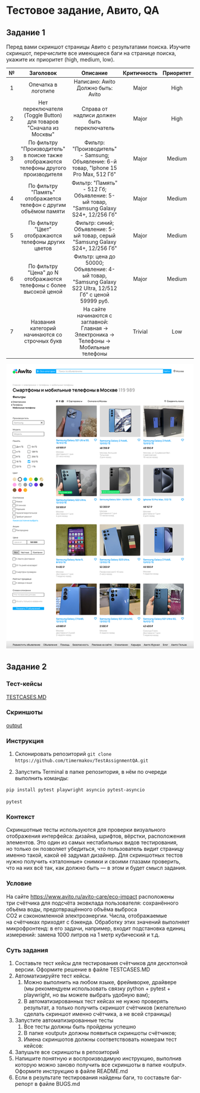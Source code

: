 # Тестовое задание, Авито, QA

## Задание 1
Перед вами скриншот страницы Авито 
с результатами поиска. Изучите скриншот, перечислите все имеющиеся баги на странице поиска, укажите их приоритет (high, medium, low).

|   №   |                                       Заголовок                                       |                                                   Описание                                                   | Критичность | Приоритет |
| :---: | :-----------------------------------------------------------------------------------: | :----------------------------------------------------------------------------------------------------------: | :---------: | :-------: |
|   1   |                                  Опечатка в логотипе                                  |                                   Написано: Awito <br> Должно быть: Avito                                    |    Major    |   High    |
|   2   |           Нет переключателя (Toggle Button) для товаров "Сначала из Москвы"           |                                 Справа от надписи должен быть переключатель                                  |    Major    |   High    |
|   3   | По фильтру "Производитель" в поиске также отображаются телефоны другого производителя |          Фильтр: "Производитель" - Samsung; <br> Объявление: 6-й товар, "Iphone 15 Pro Max, 512 Гб"          |    Major    |  Medium   |
|   4   |           По фильтру "Память" отображается телефон с другим объёмом памяти            |           Фильтр: "Память" - 512 Гб; <br> Объявление: 5-ый товар, "Samsung Galaxy S24+, 12/256 Гб"           |    Major    |  Medium   |
|   5   |                 По фильтру "Цвет" отображаются телефоны других цветов                 |              Фильтр: синий; <br> Объявление: 5-ый товар, серый "Samsung Galaxy S24+, 12/256 Гб"              |    Major    |  Medium   |
|   6   |          По фильтру "Цена" до N отображаются телефоны с более высокой ценой           | Фильтр: цена до 50000; <br> Объявление: 4-ый товар, "Samsung Galaxy S22 Ultra, 12/512 Гб" с ценой 59999 руб. |    Major    |  Medium   |
|   7   |                    Названия категорий начинаются со строчных букв                     |        На сайте начинаются с заглавной: <br> Главная -> Электроника -> Телефоны -> Мобильные телефоны        |   Trivial   |    Low    |

![alt text](image.png)

## Задание 2

### Тест-кейсы
[TESTCASES.MD](./TESTCASES.MD)

### Скриншоты 
[output](./output)

### Инструкция
1. Склонировать репозиторий
   ``` git clone https://github.com/timermakov/TestAssignmentQA.git ```

2. Запустить Terminal в папке репозитория, в нём по очереди выполнить команды:
```
pip install pytest playwright asyncio pytest-asyncio 

pytest
```

### Контекст 

Скриншотные тесты используются для проверки визуального отображения интерфейса: дизайна, шрифтов, вёрстки, расположения элементов. Это один из самых нестабильных видов тестирования, но только он позволяет убедиться, что пользователь видит страницу именно такой, какой её задумал дизайнер. Для скриншотных тестов нужно получить «эталонные» снимки и своими глазами проверить, что на них всё так, как должно быть — в этом и будет смысл задания. 

### Условие 

На сайте https://www.avito.ru/avito-care/eco-impact расположены три счётчика для подсчёта эковклада пользователя: сохранённого объёма воды, предотвращённого объёма выброса CO2 и сэкономленной электроэнергии. Числа, отображаемые на счётчиках приходят с бэкенда. Обработку этих значений выполняет микрофронтенд: в его задачи, например, входит подстановка единиц измерений: замена 1000 литров на 1 метр кубический и т.д. 

### Суть задания

1. Составьте тест кейсы для тестирования счётчиков для десктопной версии. Оформите решение в файле TESTCASES.MD
2. Автоматизируйте тест кейсы.
   1) Можно выполнить на любом языке, фреймворке, драйвере (мы рекомендуем использовать связку python + pytest + playwright, но вы можете выбрать удобную вам); 
   2) В автоматизированных тест кейсах не нужно проверять результат, а только получить скриншот счётчиков (желательно сделать скриншот именно счётчика, а не всей страницы)
3. Запустите автоматизированные тесты
   1) Все тесты должны быть пройдены успешно 
   2) В папке «output» должны появиться скриншоты счётчиков; 
   3) Имена скриншотов должны соответствовать номерам тест кейсов: 
4. Запушьте все скриншоты в репозиторий
5. Напишите понятную и воспроизводимую инструкцию, выполнив которую можно заново получить все скриншоты в папке «output». Оформите инструкцию в файле README.md 
6. Если в результате тестирования найдены баги, то составьте баг-репорт в файле BUGS.md
